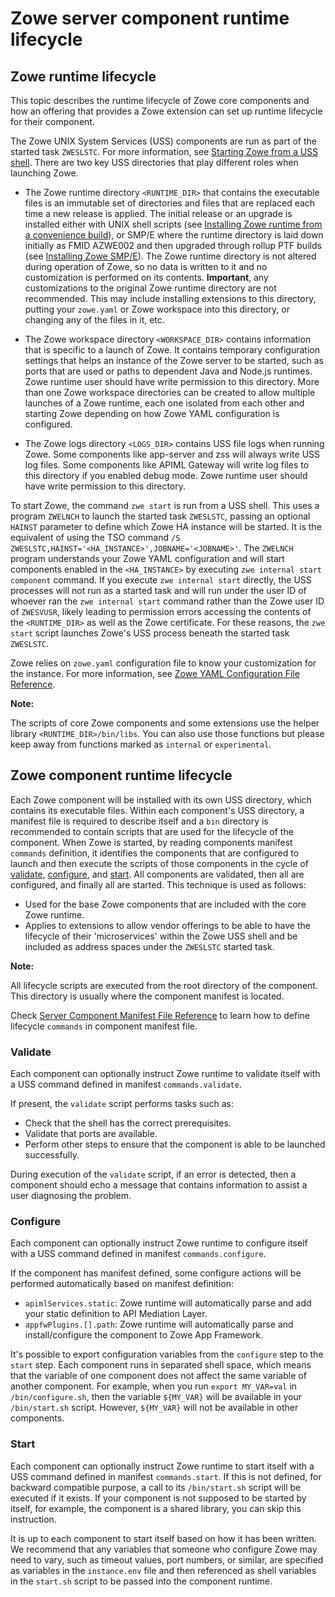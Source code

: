 # Zowe server component runtime lifecycle

## Zowe runtime lifecycle

This topic describes the runtime lifecycle of Zowe core components and how an offering that provides a Zowe extension can set up runtime lifecycle for their component.  

The Zowe UNIX System Services (USS) components are run as part of the started task `ZWESLSTC`. For more information, see [Starting Zowe from a USS shell](../user-guide/configure-zowe-server.md#option-1-starting-zowe-from-a-uss-shell). There are two key USS directories that play different roles when launching Zowe.  

- The Zowe runtime directory `<RUNTIME_DIR>` that contains the executable files is an immutable set of directories and files that are replaced each time a new release is applied.  The initial release or an upgrade is installed either with UNIX shell scripts (see [Installing Zowe runtime from a convenience build](../user-guide/install-zowe-zos-convenience-build.md)), or SMP/E where the runtime directory is laid down initially as FMID AZWE002 and then upgraded through rollup PTF builds (see [Installing Zowe SMP/E](../user-guide/install-zowe-smpe.md)).  The Zowe runtime directory is not altered during operation of Zowe, so no data is written to it and no customization is performed on its contents.  **Important**, any customizations to the original Zowe runtime directory are not recommended. This may include installing extensions to this directory, putting your `zowe.yaml` or Zowe workspace into this directory, or changing any of the files in it, etc.

- The Zowe workspace directory `<WORKSPACE_DIR>` contains information that is specific to a launch of Zowe.  It contains temporary configuration settings that helps an instance of the Zowe server to be started, such as ports that are used or paths to dependent Java and Node.js runtimes. Zowe runtime user should have write permission to this directory. More than one Zowe workspace directories can be created to allow multiple launches of a Zowe runtime, each one isolated from each other and starting Zowe depending on how Zowe YAML configuration is configured.

- The Zowe logs directory `<LOGS_DIR>` contains USS file logs when running Zowe. Some components like app-server and zss will always write USS log files. Some components like APIML Gateway will write log files to this directory if you enabled debug mode. Zowe runtime user should have write permission to this directory.

To start Zowe, the command `zwe start` is run from a USS shell.  This uses a program `ZWELNCH` to launch the started task `ZWESLSTC`, passing an optional `HAINST` parameter to define which Zowe HA instance will be started.  It is the equivalent of using the TSO command `/S ZWESLSTC,HAINST='<HA_INSTANCE>',JOBNAME='<JOBNAME>'`.  The `ZWELNCH` program understands your Zowe YAML configuration and will start components enabled in the `<HA_INSTANCE>` by executing `zwe internal start component` command. If you execute `zwe internal start` directly, the USS processes will not run as a started task and will run under the user ID of whoever ran the `zwe internal start` command rather than the Zowe user ID of `ZWESVUSR`, likely leading to permission errors accessing the contents of the `<RUNTIME_DIR>` as well as the Zowe certificate. For these reasons, the `zwe start` script launches Zowe's USS process beneath the started task `ZWESLSTC`.  

Zowe relies on `zowe.yaml` configuration file to know your customization for the instance. For more information, see [Zowe YAML Configuration File Reference](../appendix/zowe-yaml-configuration.md).

**Note:**

The scripts of core Zowe components and some extensions use the helper library `<RUNTIME_DIR>/bin/libs`. You can also use those functions but please keep away from functions marked as `internal` or `experimental`.

## Zowe component runtime lifecycle

Each Zowe component will be installed with its own USS directory, which contains its executable files. Within each component's USS directory, a manifest file is required to describe itself and a `bin` directory is recommended to contain scripts that are used for the lifecycle of the component.  When Zowe is started, by reading components manifest `commands` definition, it identifies the components that are configured to launch and then execute the scripts of those components in the cycle of [validate](#validate), [configure](#configure), and [start](#start).  All components are validated, then all are configured, and finally all are started. This technique is used as follows: 
- Used for the base Zowe components that are included with the core Zowe runtime.
- Applies to extensions to allow vendor offerings to be able to have the lifecycle of their 'microservices' within the Zowe USS shell and be included as address spaces under the `ZWESLSTC` started task.

**Note:**

All lifecycle scripts are executed from the root directory of the component. This directory is usually where the component manifest is located.

Check [Server Component Manifest File Reference](../appendix/server-component-manifest.md) to learn how to define lifecycle `commands` in component manifest file.

### Validate

Each component can optionally instruct Zowe runtime to validate itself with a USS command defined in manifest `commands.validate`.

If present, the `validate` script performs tasks such as:
- Check that the shell has the correct prerequisites.
- Validate that ports are available.
- Perform other steps to ensure that the component is able to be launched successfully.

During execution of the `validate` script, if an error is detected, then a component should echo a message that contains information to assist a user diagnosing the problem.

### Configure

Each component can optionally instruct Zowe runtime to configure itself with a USS command defined in manifest `commands.configure`.

If the component has manifest defined, some configure actions will be performed automatically based on manifest definition:

- `apimlServices.static`: Zowe runtime will automatically parse and add your static definition to API Mediation Layer.
- `appfwPlugins.[].path`: Zowe runtime will automatically parse and install/configure the component to Zowe App Framework.

It's possible to export configuration variables from the `configure` step to the `start` step. Each component runs in separated shell space, which means that the variable of one component does not affect the same variable of another component. For example, when you run `export MY_VAR=val` in `/bin/configure.sh`, then the variable `${MY_VAR}` will be available in your `/bin/start.sh` script. However, `${MY_VAR}` will not be available in other components.

### Start

Each component can optionally instruct Zowe runtime to start itself with a USS command defined in manifest `commands.start`. If this is not defined, for backward compatible purpose, a call to its `/bin/start.sh` script will be executed if it exists. If your component is not supposed to be started by itself, for example, the component is a shared library, you can skip this instruction.

It is up to each component to start itself based on how it has been written.  We recommend that any variables that someone who configure Zowe may need to vary, such as timeout values, port numbers, or similar, are specified as variables in the `instance.env` file and then referenced as shell variables in the `start.sh` script to be passed into the component runtime.

